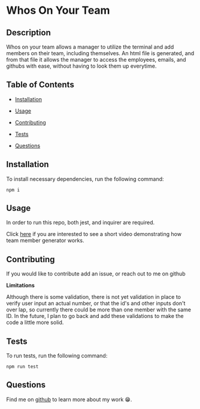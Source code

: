 
  # Whos On Your Team

  
  

  ## Description

  Whos on your team allows a manager to utilize the terminal and add members on their team, including themselves. An html file is generated, and from that file it allows the manager to access the employees, emails, and githubs with ease, without having to look them up everytime. 
  
  ## Table of Contents
  

  * [Installation](#installation)
  
  * [Usage](#usage)

  

  * [Contributing](#contributing)

  * [Tests](#tests)

  * [Questions](#questions)

  ## Installation

  To install necessary dependencies, run the following command:

  ~~~
  npm i
  ~~~

  ## Usage

  In order to run this repo, both jest, and inquirer are required. 

  Click <a href="https://watch.screencastify.com/v/UOb4ER6vtmysgHAJIQyD" target="_blank">here</a> if you are interested to see a short video demonstrating how team member generator works.


  ## Contributing

  If you would like to contribute add an issue, or reach out to me on github
  
   **Limitations**   
   
  Although there is some validation, there is not yet validation in place to verify user input an actual number, or that the id's and other inputs don't over lap, so currently there could be more than one member with the same ID. In the future, I plan to go back and add these validations to make the code a little more solid. 

  ## Tests

  To run tests, run the following command:

  ~~~
  npm run test
  ~~~

  ## Questions

  Find me on <a href="https://github.com/Morgan1317" target="_blank">github</a> to learn more about my work  😁.
